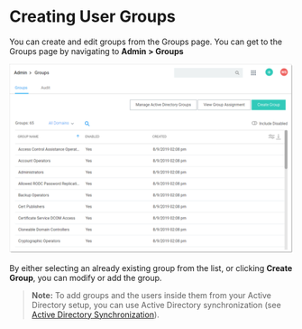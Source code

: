 [title]: # (Creating User Groups)
[tags]: # (Groups)
[priority]: # (1000)

# Creating User Groups

You can create and edit groups from the Groups page. You can get to the Groups page by navigating to **Admin \> Groups**

![image-20191209092814385](images/image-20191209092814385.png)

By either selecting an already existing group from the list, or clicking **Create Group**, you can modify or add the group.

> **Note:** To add groups and the users inside them from your Active Directory setup, you can use Active Directory synchronization (see [Active Directory Synchronization](../../directory-services/active-directory/index.md)).
